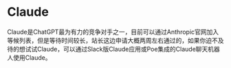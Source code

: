 # Claude

Claude是ChatGPT最为有力的竞争对手之一，目前可以通过Anthropic官网加入等候列表，但是等待时间较长，站长这边申请大概两周左右通过的，如果你迫不及待的想试试Claude，可以通过Slack版Claude应用或Poe集成的Claude聊天机器人使用Claude。